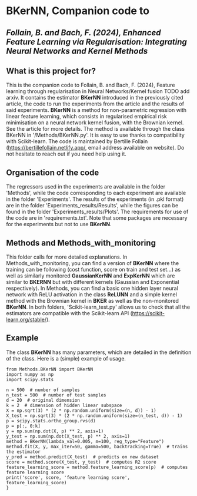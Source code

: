 # BKerNN, Companion code to 
## *Follain, B. and Bach, F. (2024), Enhanced Feature Learning via Regularisation: Integrating Neural Networks and Kernel Methods*

## What is this project for?
This is the companion code to Follain, B. and Bach, F. (2024), Feature learning through regularisation in Neural Networks/Kernel fusion TODO add arxiv.
It contains the estimator **BKerNN** introduced in the previously cited article, the code to run the experiments from the article
and the results of said experiments. **BKerNN** is a method for non-parametric regression with linear feature learning, 
which consists in regularised empirical risk minimisation on a neural network kernel fusion, with the Brownian kernel. See the article for more details. The method is available through the class BKerNN in '/Methods/BKerNN.py'. It is easy to use thanks to compatibility with Scikit-learn. 
The code is maintained by Bertille Follain (https://bertillefollain.netlify.app/, email address available on website). Do not 
hesitate to reach out if you need help using it.

## Organisation of the code
The regressors used in the experiments are available in the folder 'Methods', while the code corresponding to each 
experiment are available in the folder 'Experiments'.
The results of the experiments (in .pkl format) are in the folder 'Experiments_results/Results', 
while the figures can be found in the folder 'Experiments_results/Plots'. The requirements for use of the code are in 'requirements.txt'.
Note that some packages are necessary for the experiments but not to use **BKerNN**.

## Methods and Methods_with_monitoring
This folder calls for more detailed explanations. In Methods_with_monitoring, you can find a version of **BKerNN** where the training can be following (cost function, score on train and test set...) as well as similarly monitored **GaussianKerNN** and **ExpKerNN** which are similar to **BKERNN** but with different kernels (Gaussian and Exponential respectively). In Methods, you can find a basic one hidden layer neural network with ReLU activation in the class **ReLUNN** and a simple kernel method with the Brownian kernel in **BKER** as well as the non-monitored **BKerNN**. In both folders, 'Scikit-learn_test.py' allows us to check that all the estimators are compatible with the Scikit-learn API (https://scikit-learn.org/stable/). 

## Example
The class **BKerNN** has many parameters, which are detailed in the definition of the class. Here is a (simple) example of 
usage.
```
from Methods.BKerNN import BKerNN
import numpy as np
import scipy.stats

n = 500  # number of samples
n_test = 500  # number of test samples
d = 20  # original dimension
k = 2  # dimension of hidden linear subspace
X = np.sqrt(3) * (2 * np.random.uniform(size=(n, d)) - 1)
X_test = np.sqrt(3) * (2 * np.random.uniform(size=(n_test, d)) - 1)
p = scipy.stats.ortho_group.rvs(d)
p = p[:, 0:k]
y = np.sum(np.dot(X, p) ** 2, axis=1)
y_test = np.sum(np.dot(X_test, p) ** 2, axis=1)
method = BKerNN(lambda_val=0.005, m=100, reg_type="Feature")
method.fit(X, y, max_iter=50, gamma=500, backtracking=True)  # trains the estimator
y_pred = method.predict(X_test)  # predicts on new dataset
score = method.score(X_test, y_test)  # computes R2 score
feature_learning_score = method.feature_learning_score(p)  # computes feature learning score
print('score', score, 'feature learning score', feature_learning_score)
}
```

